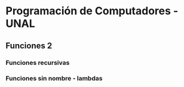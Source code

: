 # Programación de Computadores - UNAL
## Funciones 2

### Funciones recursivas

### Funciones sin  nombre - lambdas